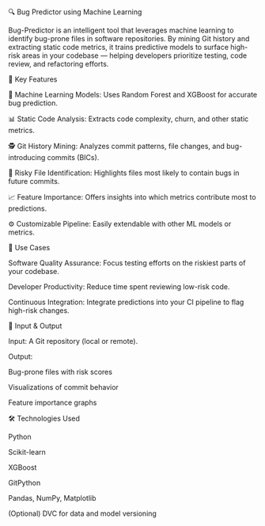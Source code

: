 🔍 Bug Predictor using Machine Learning

Bug-Predictor is an intelligent tool that leverages machine learning to identify bug-prone files in software repositories. By mining Git history and extracting static code metrics, it trains predictive models to surface high-risk areas in your codebase — helping developers prioritize testing, code review, and refactoring efforts.

🚀 Key Features

🧠 Machine Learning Models: Uses Random Forest and XGBoost for accurate bug prediction.

📊 Static Code Analysis: Extracts code complexity, churn, and other static metrics.

🕵️ Git History Mining: Analyzes commit patterns, file changes, and bug-introducing commits (BICs).

🔎 Risky File Identification: Highlights files most likely to contain bugs in future commits.

📈 Feature Importance: Offers insights into which metrics contribute most to predictions.

⚙️ Customizable Pipeline: Easily extendable with other ML models or metrics.

🎯 Use Cases

Software Quality Assurance: Focus testing efforts on the riskiest parts of your codebase.

Developer Productivity: Reduce time spent reviewing low-risk code.

Continuous Integration: Integrate predictions into your CI pipeline to flag high-risk changes.

📁 Input & Output

Input: A Git repository (local or remote).

Output:

Bug-prone files with risk scores

Visualizations of commit behavior

Feature importance graphs

🛠️ Technologies Used

Python

Scikit-learn

XGBoost

GitPython

Pandas, NumPy, Matplotlib

(Optional) DVC for data and model versioning
